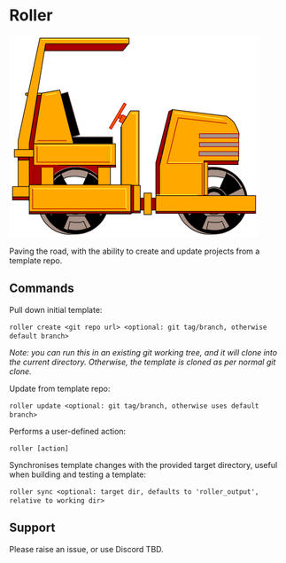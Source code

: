 # Roller
<img src="roller.svg" />

Paving the road, with the ability to create and update projects from a template repo.


## Commands
Pull down initial template:
````
roller create <git repo url> <optional: git tag/branch, otherwise default branch>
````

_Note: you can run this in an existing git working tree, and it will clone into the current directory. Otherwise, the
template is cloned as per normal git clone._

Update from template repo:
````
roller update <optional: git tag/branch, otherwise uses default branch>
````

Performs a user-defined action:
````
roller [action]
````

Synchronises template changes with the provided target directory, useful when building and testing a template:

````
roller sync <optional: target dir, defaults to 'roller_output', relative to working dir>
````


## Support
Please raise an issue, or use Discord TBD.
